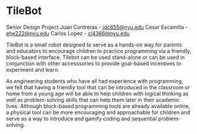 # TileBot
Senior Design Project 
Juan Contreras - jdc655@nyu.edu
Cesar Escamilla - ehe222@nyu.edu
Carlos Lopez - cl4366@nyu.edu

TileBot is a small robot designed to serve as a hands-on way 
for parents and educators to encourage children to practice 
programming via a friendly, block-based interface. Tilebot 
can be used stand-alone or can be used in conjunction with 
other accesssories to provide goal-based incentives to 
experiment and learn.   

As engineering students who have all had experience with 
programming, we felt that having a friendly tool that can
be introduced in the classroom or home from a young age
will be able to help children with logical thinking as well
as problem-solving skills that can help them later in their 
academic lives. Although block-based programming tools are
already available online, a physical tool
can be more encouraging and approachable for children and 
serve as a way to introduce and gamify coding and sequential 
problem-solving.  
